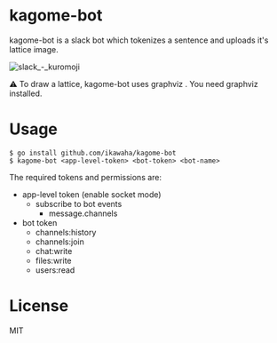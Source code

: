 # kagome-bot

kagome-bot is a slack bot which tokenizes a sentence and uploads it's lattice image.

![slack_-_kuromoji](https://user-images.githubusercontent.com/4232165/32312309-8e57949c-bfe0-11e7-9664-54015c9e3be4.png)


:warning: To draw a lattice, kagome-bot uses graphviz . You need graphviz installed.


# Usage

```
$ go install github.com/ikawaha/kagome-bot
$ kagome-bot <app-level-token> <bot-token> <bot-name>
```

The required tokens and permissions are:

* app-level token (enable socket mode)
    * subscribe to bot events
        * message.channels
* bot token
    * channels:history
    * channels:join
    * chat:write
    * files:write
    * users:read    

# License

MIT
